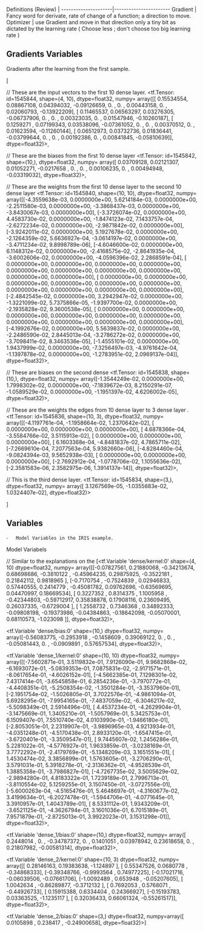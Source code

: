 Definitions (Review) |
---------------------|-----------------------
Gradient             | Fancy word for derivate, rate of change of a function; a direction to move.                                                              
Optimizer            | use Gradient and move in that direction only a tiny bit as dictated by the learning rate ( Choose less ; don't choose too big learning rate ) 





## Gradients Variables

Gradients after the learning from the first sample.


[

// These are the input vectors to the first 10 dense layer.
<tf.Tensor: id=1545844, shape=(4, 10), dtype=float32, numpy=
array([[ 0.15534554,  0.08867108,  0.04394032, -0.09126659,  0.        ,
         0.        ,  0.00443158,  0.        ,  0.02060793, -0.13922209],
       [ 0.11465537,  0.06563297,  0.03276305, -0.06737906,  0.        ,
         0.        ,  0.00323035,  0.        ,  0.01547946, -0.10260187],
       [ 0.1259271 ,  0.07199343,  0.03538096, -0.07361052,  0.        ,
         0.        ,  0.00370512,  0.        ,  0.01623594, -0.11260144],
       [ 0.06512973,  0.03732736,  0.01836441, -0.03799644,  0.        ,
         0.        ,  0.00192386,  0.        ,  0.00841845, -0.05810639]],
      dtype=float32)>,

// These are the biases from the first 10 dense layer
<tf.Tensor: id=1545842, shape=(10,), dtype=float32, numpy=
array([ 0.03709128,  0.02121307,  0.01052271, -0.0217658 ,  0.        ,
        0.        ,  0.00106235,  0.        ,  0.00494948, -0.03319032],
      dtype=float32)>,

// These are the weights from the first 10 dense layer to the second 10 dense layer
<tf.Tensor: id=1545840, shape=(10, 10), dtype=float32, numpy=
array([[-4.3559638e-03,  0.0000000e+00,  5.6214184e-03,  0.0000000e+00,
        -2.2511580e-03,  0.0000000e+00, -3.3868437e-03,  0.0000000e+00,
        -3.8430067e-03,  0.0000000e+00],
       [-3.3726074e-02,  0.0000000e+00,  4.4583730e-02,  0.0000000e+00,
        -1.8474123e-02,  7.1433757e-04, -2.6272234e-02,  0.0000000e+00,
        -2.9871842e-02,  0.0000000e+00],
       [-3.9242011e-02,  0.0000000e+00,  5.1927678e-02,  0.0000000e+00,
        -2.1264359e-02,  5.6636927e-04, -3.0614197e-02,  0.0000000e+00,
        -3.4711234e-02,  9.8998789e-06],
       [-4.6046600e-02,  0.0000000e+00,  6.1148312e-02,  0.0000000e+00,
        -2.4168575e-02, -2.8641935e-04, -3.6002606e-02,  0.0000000e+00,
        -4.0596396e-02,  2.2868591e-04],
       [ 0.0000000e+00,  0.0000000e+00,  0.0000000e+00,  0.0000000e+00,
         0.0000000e+00,  0.0000000e+00,  0.0000000e+00,  0.0000000e+00,
         0.0000000e+00,  0.0000000e+00],
       [ 0.0000000e+00,  0.0000000e+00,  0.0000000e+00,  0.0000000e+00,
         0.0000000e+00,  0.0000000e+00,  0.0000000e+00,  0.0000000e+00,
         0.0000000e+00,  0.0000000e+00],
       [-2.4842545e-02,  0.0000000e+00,  3.2942947e-02,  0.0000000e+00,
        -1.3221099e-02,  5.7375866e-05, -1.9397700e-02,  0.0000000e+00,
        -2.1935828e-02,  9.3600538e-05],
       [ 0.0000000e+00,  0.0000000e+00,  0.0000000e+00,  0.0000000e+00,
         0.0000000e+00,  0.0000000e+00,  0.0000000e+00,  0.0000000e+00,
         0.0000000e+00,  0.0000000e+00],
       [-4.1992676e-02,  0.0000000e+00,  5.5639837e-02,  0.0000000e+00,
        -2.2486590e-02,  2.8445013e-04, -3.2786272e-02,  0.0000000e+00,
        -3.7098411e-02,  8.3463536e-05],
       [-1.4555101e-02,  0.0000000e+00,  1.9437999e-02,  0.0000000e+00,
        -7.3256497e-03, -4.9761642e-04, -1.1397878e-02,  0.0000000e+00,
        -1.2783951e-02,  2.0969137e-04]], dtype=float32)>,


// These are biases on the second dense
<tf.Tensor: id=1545838, shape=(10,), dtype=float32, numpy=
array([-1.3544249e-02,  0.0000000e+00,  1.7998302e-02,  0.0000000e+00,
       -7.1839672e-03,  8.2150291e-07, -1.0589529e-02,  0.0000000e+00,
       -1.1951397e-02,  4.6206002e-05], dtype=float32)>,


// These are the weights the edges from 10 dense layer to 3 dense layer .
<tf.Tensor: id=1545836, shape=(10, 3), dtype=float32, numpy=
array([[-4.1197761e-04, -1.1958664e-02,  1.2370642e-02],
       [ 0.0000000e+00,  0.0000000e+00,  0.0000000e+00],
       [ 4.6878366e-04, -3.5584766e-02,  3.5115913e-02],
       [ 0.0000000e+00,  0.0000000e+00,  0.0000000e+00],
       [ 6.1603368e-04, -4.8481837e-02,  4.7865711e-02],
       [-7.2669610e-04,  7.2077563e-04,  5.9382660e-06],
       [-4.8284460e-04, -9.0824394e-03,  9.5652938e-03],
       [ 0.0000000e+00,  0.0000000e+00,  0.0000000e+00],
       [-2.7692912e-04, -1.0778706e-02,  1.1055636e-02],
       [-2.3581583e-06,  2.3582975e-06,  1.3914137e-14]], dtype=float32)>,

// This is the third dense layer.
<tf.Tensor: id=1545834, shape=(3,), dtype=float32, numpy=
array([ 3.1267569e-05, -1.0355683e-02,  1.0324407e-02], dtype=float32)>

]



## Variables

	⁃	Model Variables in the IRIS example.
Model Variabels

// Similar to the explanations on the
[<tf.Variable 'dense/kernel:0' shape=(4, 10) dtype=float32, numpy=
array([[-0.07827561,  0.21880068, -0.34213674,  0.68698686, -0.3810122 ,
        -0.45964235,  0.29875925, -0.3522181 ,  0.21842112,  0.9818965 ],
       [-0.7170754 , -0.7524839 ,  0.02946833,  0.57440555,  0.2414779 ,
        -0.45081782,  0.09762696, -0.63569695,  0.04470997,  0.18669534],
       [ 0.3227352 ,  0.8314375 ,  1.1005958 , -0.42344803, -0.59712917,
         0.35838878,  0.17908116,  0.23609495,  0.26037335, -0.6729004 ],
       [ 1.2558732 ,  0.7346368 ,  0.34892333, -0.09808198, -0.19373986,
        -0.04384863, -0.18642098, -0.05070001,  0.68110573, -1.023098  ]],
      dtype=float32)>,

<tf.Variable 'dense/bias:0' shape=(10,) dtype=float32, numpy=
array([-0.56083775, -0.2953918 , -0.1458609 ,  0.39069122,  0.        ,
        0.        , -0.05081443,  0.        , -0.0909891 ,  0.57657534],
      dtype=float32)>,

<tf.Variable 'dense_1/kernel:0' shape=(10, 10) dtype=float32, numpy=
array([[-7.5602871e-01,  3.5119832e-01,  7.9126090e-01,  9.9682868e-02,
        -6.1693072e-01, -5.0839353e-01,  7.0875831e-02, -2.9171571e-01,
        -8.0617654e-01, -4.6026152e-01],
       [-4.5662385e-01,  7.1298301e-02,  7.4317414e-01, -3.6545858e-01,
         6.2854236e-01, -3.7970772e-01, -4.4408351e-01, -5.2508354e-02,
        -1.3501284e-01, -3.3537960e-01],
       [-2.1951754e-02, -1.5026805e-01,  3.7022576e-01, -4.9861094e-01,
         5.6928295e-01, -7.9954165e-01, -7.4837059e-02, -6.3046217e-02,
        -5.5098349e-01,  2.5914496e-01],
       [ 4.4537234e-01, -4.2629904e-01, -3.1475669e-01,  1.3405210e-01,
        -1.5057969e-01,  5.3425753e-01,  6.1509407e-01,  7.5510740e-02,
         4.0103990e-01, -1.9466180e-01],
       [-2.8053051e-01,  2.2319907e-01, -3.9896965e-03,  4.9213934e-01,
        -4.0351248e-01, -4.5170438e-01,  2.8933120e-01, -1.6547415e-01,
        -3.6720401e-01, -3.3509547e-01],
       [ 9.7445607e-02,  1.2456286e-01,  5.2281022e-01, -4.5776927e-01,
         1.9633859e-01, -3.0238169e-01,  3.7772292e-01, -2.4179769e-01,
        -5.1348209e-03,  3.1651551e-01],
       [ 1.4530474e-02,  3.3856899e-01,  1.5763605e-01, -3.2706290e-01,
         3.5791031e-01,  5.3918278e-01, -2.3136362e-01, -4.9528539e-01,
         1.3885358e-01, -3.7986827e-01],
       [-4.7267735e-02,  3.5005629e-02, -2.9894280e-01,  4.8183322e-01,
         1.7239189e-01,  2.7996713e-01, -3.8110554e-02,  5.1259255e-01,
         3.1507450e-01, -3.0727556e-01],
       [-5.6000263e-04, -4.5165476e-01,  5.4648697e-01, -4.3160677e-02,
         3.4199634e-01, -6.2027478e-01, -1.5944706e-01, -4.0771645e-01,
         3.3910957e-01,  1.4043789e-01],
       [ 8.5331112e-01,  1.9343209e-01, -3.6521125e-01, -4.3626794e-01,
         3.1601036e-01,  6.7015189e-01,  7.9571879e-01, -2.8725013e-01,
         3.9922023e-01,  3.1531298e-01]], dtype=float32)>,

<tf.Variable 'dense_1/bias:0' shape=(10,) dtype=float32, numpy=
array([ 0.2448014 ,  0.        , -0.34787372,  0.        ,  0.1401051 ,
        0.03978942,  0.23618658,  0.        ,  0.21807982, -0.00581314],
      dtype=float32)>,

<tf.Variable 'dense_2/kernel:0' shape=(10, 3) dtype=float32, numpy=
array([[ 0.28146163,  0.19383638, -1.124897  ],
       [ 0.55347526,  0.0680778 , -0.34868333],
       [-0.39348766, -0.9993564 ,  0.74977225],
       [-0.17021716, -0.06039506, -0.07661706],
       [-1.0092489 ,  0.653948  , -0.05207605],
       [ 1.0042634 , -0.86289877, -0.3712132 ],
       [ 0.7692053 ,  0.5768071 , -0.44926733],
       [ 0.15915388,  0.6334404 ,  0.24366927],
       [-0.15193783,  0.03363525, -1.1235117 ],
       [ 0.32036433,  0.66061324, -0.55261517]], dtype=float32)>,

<tf.Variable 'dense_2/bias:0' shape=(3,) dtype=float32, numpy=array([ 0.0105898 ,  0.238417  , -0.24900658], dtype=float32)>]
